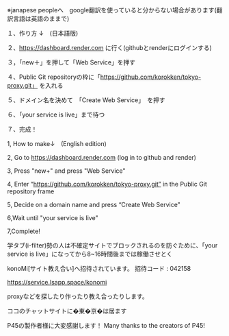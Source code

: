 ※janapese peopleへ　google翻訳を使っていると分からない場合があります(翻訳言語は英語のままで)




１、作り方 ↓　(日本語版)





２、https://dashboard.render.com
に行く(githubとrenderにログインする)







３，「new＋」を押して「Web Service」を押す






４、Public Git repositoryの枠に「https://github.com/korokken/tokyo-proxy.git」
を入れる






５、ドメイン名を決めて　「Create Web Service」　を押す




６、「your service is live」まで待つ

７、完成！


1, How to make↓　(English edition)

2, Go to https://dashboard.render.com
(log in to github and render)

3, Press "new+" and press "Web Service"

4, Enter “https://github.com/korokken/tokyo-proxy.git” in the Public Git repository frame

5, Decide on a domain name and press “Create Web Service"

6,Wait until "your service is live"

7,Complete!



学タブ(i-filter)勢の人は不確定サイトでブロックされるのを防ぐために、「your service is live」になってから8~16時間後までは稼働させとく






konoMi[サイト教え合い]へ招待されています。
招待コード : 042158


https://service.lsapp.space/konomi





proxyなどを探したり作ったり教え合ったりします。




ココのチャットサイトに�東�京�は居ます






P45の製作者様に大変感謝します！
Many thanks to the creators of P45!

